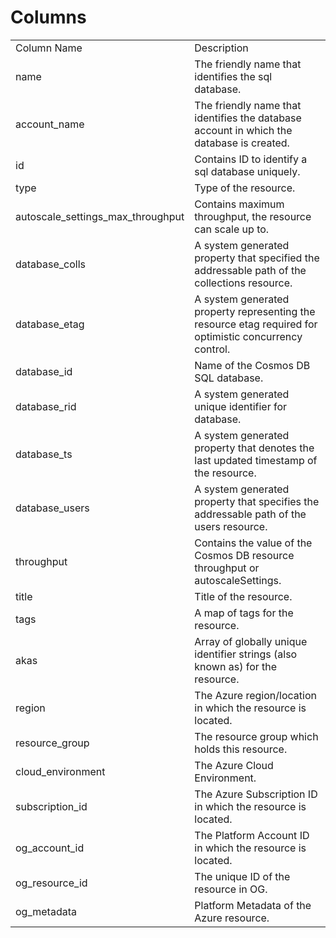 # Columns  

<table>
	<tr><td>Column Name</td><td>Description</td></tr>
	<tr><td>name</td><td>The friendly name that identifies the sql database.</td></tr>
	<tr><td>account_name</td><td>The friendly name that identifies the database account in which the database is created.</td></tr>
	<tr><td>id</td><td>Contains ID to identify a sql database uniquely.</td></tr>
	<tr><td>type</td><td>Type of the resource.</td></tr>
	<tr><td>autoscale_settings_max_throughput</td><td>Contains maximum throughput, the resource can scale up to.</td></tr>
	<tr><td>database_colls</td><td>A system generated property that specified the addressable path of the collections resource.</td></tr>
	<tr><td>database_etag</td><td>A system generated property representing the resource etag required for optimistic concurrency control.</td></tr>
	<tr><td>database_id</td><td>Name of the Cosmos DB SQL database.</td></tr>
	<tr><td>database_rid</td><td>A system generated unique identifier for database.</td></tr>
	<tr><td>database_ts</td><td>A system generated property that denotes the last updated timestamp of the resource.</td></tr>
	<tr><td>database_users</td><td>A system generated property that specifies the addressable path of the users resource.</td></tr>
	<tr><td>throughput</td><td>Contains the value of the Cosmos DB resource throughput or autoscaleSettings.</td></tr>
	<tr><td>title</td><td>Title of the resource.</td></tr>
	<tr><td>tags</td><td>A map of tags for the resource.</td></tr>
	<tr><td>akas</td><td>Array of globally unique identifier strings (also known as) for the resource.</td></tr>
	<tr><td>region</td><td>The Azure region/location in which the resource is located.</td></tr>
	<tr><td>resource_group</td><td>The resource group which holds this resource.</td></tr>
	<tr><td>cloud_environment</td><td>The Azure Cloud Environment.</td></tr>
	<tr><td>subscription_id</td><td>The Azure Subscription ID in which the resource is located.</td></tr>
	<tr><td>og_account_id</td><td>The Platform Account ID in which the resource is located.</td></tr>
	<tr><td>og_resource_id</td><td>The unique ID of the resource in OG.</td></tr>
	<tr><td>og_metadata</td><td>Platform Metadata of the Azure resource.</td></tr>
</table>